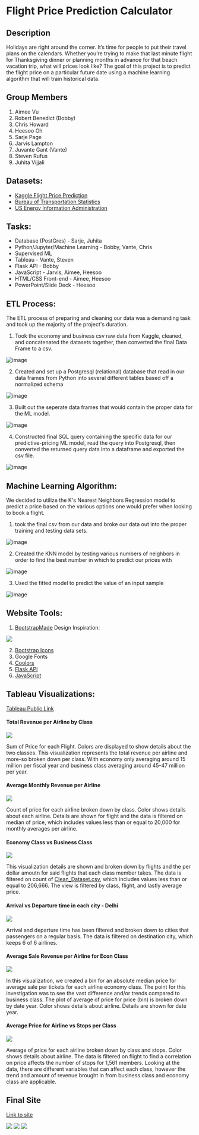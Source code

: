 # Flight Price Prediction Calculator
## Description
<p>Holidays are right around the corner. It’s time for people to put their travel plans on the calendars. Whether you’re trying to make that last minute flight for Thanksgiving dinner or planning months in advance for that beach vacation trip, what will prices look like? The goal of this project is to predict the flight price on a particular future date using a machine learning algorithm that will train historical data.</p>

## Group Members
1. Aimee Vu
2. Robert Benedict (Bobby)
3. Chris Howard
4. Heesoo Oh
5. Sarje Page
6. Jarvis Lampton
7. Juvante Gant (Vante)
8. Steven Rufus
9. Juhita Vijjali

## Datasets:
* <a href="https://www.kaggle.com/datasets/shubhambathwal/flight-price-prediction">Kaggle Flight Price Prediction</a>
* <a href="https://www.transtats.bts.gov/fuel.asp">Bureau of Transportation Statistics</a>
* <a href="https://www.eia.gov/dnav/pet/hist/eer_epjk_pf4_rgc_dpgD.htm">US Energy Information Administration</a>

## Tasks:
* Database (PostGres) - Sarje, Juhita
* Python/Jupyter/Machine Learning - Bobby, Vante, Chris
* Supervised ML
* Tableau - Vante, Steven
* Flask API - Bobby
* JavaScript - Jarvis, Aimee, Heesoo
* HTML/CSS Front-end - Aimee, Heesoo
* PowerPoint/Slide Deck - Heesoo

## ETL Process: 
The ETL process of preparing and cleaning our data was a demanding task and took up the majority of the project's duration.
  1. Took the economy and business csv raw data from Kaggle, cleaned, and concatenated the datasets together, then converted the final Data Frame to a csv.
  
  ![image](https://user-images.githubusercontent.com/91276925/204409471-e8017d12-aedd-48d0-b4fe-eb137a002d86.png)

  2. Created and set up a Postgresql (relational) database that read in our data frames from Python into several different tables based off a normalized schema
  
  ![image](https://user-images.githubusercontent.com/91276925/204409570-8f4d46f4-8075-4d2f-8d46-d0d4e968d619.png)

  3. Built out the seperate data frames that would contain the proper data for the ML model.
  
  ![image](https://user-images.githubusercontent.com/91276925/204409644-6f2aa6ec-c14b-4e30-bb9d-7009d3ee1917.png)
  
  4. Constructed final SQL query containing the specific data for our predictive-pricing ML model, read the query into Postgresql, then converted the returned query    data into a dataframe and exported the csv file.

![image](https://user-images.githubusercontent.com/91276925/204410142-f1c921cd-5a38-435b-9bf8-bcee151e8b41.png)


## Machine Learning Algorithm:
We decided to utilize the K's Nearest Neighbors Regression model to predict a price based on the various options one would prefer when looking to book a flight. 
  1. took the final csv from our data and broke our data out into the proper training and testing data sets. 
  
  ![image](https://user-images.githubusercontent.com/91276925/204410660-d730d7d3-4100-492f-b1f0-74aeb4b80203.png)
  
  2. Created the KNN model by testing various numbers of neighbors in order to find the best number in which to predict our prices with

  ![image](https://user-images.githubusercontent.com/91276925/204410867-3f829325-d8c0-4d86-95f8-e45428f1cf96.png)
 
  3. Used the fitted model to predict the value of an input sample
  
  ![image](https://user-images.githubusercontent.com/91276925/204410960-fc9a9869-c39b-4ead-9cd4-62041eb76bdf.png)

## Website Tools:
1. <a href="https://bootstrapmade.com/">BootstrapMade</a>
Design Inspiration:
<img src="assets/imgs/Inspiration.jpg">

2. <a href="https://icons.getbootstrap.com/">Bootstrap Icons</a>
3. Google Fonts
4. <a href="https://coolors.co/">Coolors</a>
5. <a href="app.py">Flask API</a>
6. <a href="assets/js">JavaScript</a>

## Tableau Visualizations:
<a href="https://public.tableau.com/app/profile/gant1855/viz/FlightPredictions_16687315951740/FlightPredicitionAnaylsis3">Tableau Public Link</a>

<h4>Total Revenue per Airline by Class</h4>

<img src="Tab WB images/Viz 1.png">

<p>Sum of Price for each Flight. Colors are displayed to show details about the two classes. This visualization represents the total revenue per airline and more-so broken down per class. With economy only averaging around 15 million per fiscal year and business class averaging around 45-47 million per year.</p>

<h4>Average Monthly Revenue per Airline</h4>

<img src="Tab WB images/Viz 2.png">

<p>Count of price for each airline broken down by class. Color shows details about each airline. Details are shown for flight and the data is filtered on median of price, which includes values less than or equal to 20,000 for monthly averages per airline.</p>

<h4>Economy Class vs Business Class</h4>

<img src="Tab WB images/Viz 3.png">

<p>This visualization details are shown and broken down by flights and the per dollar amoutn for said flights that each class member takes. The data is filtered on count of <a href="Resources/Clean_Dataset.csv">Clean_Dataset.csv</a>, which includes values less than or equal to 206,666. The view is filtered by class, flight, and lastly average price.</p>

<h4>Arrival vs Departure time in each city - Delhi</h4>

<img src="Tab WB images/Viz 4.png">

<p>Arrival and departure time has been filtered and broken down to cities that passengers on a regular basis. The data is filtered on destination city, which keeps 6 of 6 airlines.</p>

<h4>Average Sale Revenue per Airline for Econ Class</h4>

<img src="Tab WB images/Viz 5.png">

<p>In this visualization, we created a bin for an absolute median price for average sale per tickets for each airline economy class. The point for this investigation was to see the vast difference and/or trends compared to business class. The plot of average of price for price (bin) is broken down by date year. Color shows details about airline. Details are shown for date year.</p>

<h4>Average Price for Airline vs Stops per Class</h4>

<img src="Tab WB images/Viz 6.png">

<p>Average of price for each airline broken down by class and stops. Color shows details about airline. The data is filtered on flight to find a correlation on price affects the number of stops for 1,561 members. Looking at the data, there are different variables that can affect each class, however the trend and amount of revenue brought in from business class and economy class are applicable.</p>

## Final Site
<a href="https://aimeevu.github.io/group-7-project-4/templates/index.html">Link to site</a>

<img src="assets/imgs/LandingPage.png">

<img src="assets/imgs/VisualizationPage.png">

<img src="assets/imgs/DataPage.png">

